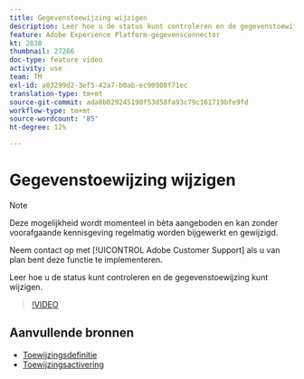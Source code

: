 ```yaml
---
title: Gegevenstoewijzing wijzigen
description: Leer hoe u de status kunt controleren en de gegevenstoewijzing kunt wijzigen.
feature: Adobe Experience Platform-gegevensconnector
kt: 2830
thumbnail: 27266
doc-type: feature video
activity: use
team: TM
exl-id: a03299d2-3ef5-42a7-b0ab-ec90908f71ec
translation-type: tm+mt
source-git-commit: ada0b029245190f53d58fa93c79c161719bfe9fd
workflow-type: tm+mt
source-wordcount: '85'
ht-degree: 12%

---
```


# Gegevenstoewijzing wijzigen

>[!NOTE]
>
>Deze mogelijkheid wordt momenteel in bèta aangeboden en kan zonder voorafgaande kennisgeving regelmatig worden bijgewerkt en gewijzigd.
>
>Neem contact op met [!UICONTROL Adobe Customer Support] als u van plan bent deze functie te implementeren.

Leer hoe u de status kunt controleren en de gegevenstoewijzing kunt wijzigen.

>[!VIDEO](https://video.tv.adobe.com/v/27266?quality=12)

## Aanvullende bronnen

* [Toewijzingsdefinitie](https://docs.adobe.com/content/help/en/campaign-standard/using/administrating/mapping-campaign-and-aep-data/aep-mapping-definition.html)
* [Toewijzingsactivering](https://docs.adobe.com/content/help/en/campaign-standard/using/administrating/mapping-campaign-and-aep-data/aep-mapping-activation.html)

